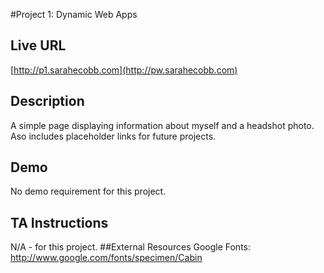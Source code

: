#Project 1: Dynamic Web Apps  
## Live URL  
[http://p1.sarahecobb.com](http://pw.sarahecobb.com)  
## Description  
A simple page displaying information about myself and a headshot photo. Aso includes placeholder links for future projects.  
## Demo  
No demo requirement for this project.
## TA Instructions  
N/A - for this project.
##External Resources
Google Fonts: http://www.google.com/fonts/specimen/Cabin